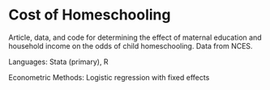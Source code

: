# Cost of Homeschooling 

Article, data, and code for determining the effect of maternal education and household income on the odds of child homeschooling. Data from NCES. 

Languages: Stata (primary), R

Econometric Methods: Logistic regression with fixed effects


